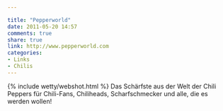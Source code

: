 ```yaml
---

title: "Pepperworld"
date: 2011-05-20 14:57
comments: true
share: true
link: http://www.pepperworld.com
categories: 
- Links
- Chilis
---
```

{% include wetty/webshot.html %} Das Schärfste aus der Welt der Chili Peppers für Chili-Fans, Chiliheads, Scharfschmecker und alle, die es werden wollen!
